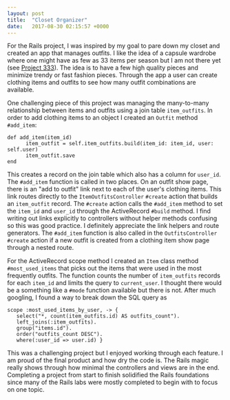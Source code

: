 ```yaml
---
layout: post
title:  "Closet Organizer"
date:   2017-08-30 02:15:57 +0000
---
```



For the Rails project, I was inspired by my goal to pare down my closet and created an app that manages outfits.  I like the idea of a capsule wardrobe where one might have as few as 33 items per season but I am not there yet (see [Project 333](https://bemorewithless.com/project-333/)).  The idea is to have a few high quality pieces and minimize trendy or fast fashion pieces.  Through the app a user can create clothing items and outfits to see how many outfit combinations are available.  

One challenging piece of this project was managing the many-to-many relationship between items and outfits using a join table `item_outfits`.  In order to add clothing items to an object I created an `Outfit` method `#add_item`:

```
def add_item(item_id)
	  item_outfit = self.item_outfits.build(item_id: item_id, user: self.user)
	  item_outfit.save		
end
```

This creates a record on the join table which also has a column for `user_id`.  The `#add_item` function is called in two places.  On an outfit show page, there is an "add to outfit" link next to each of the user's clothing items.  This link routes directly to the `ItemOutfitsController` `#create` action that builds an `item_outfit` record.  The `#create` action calls the `#add_item` method to set the `item_id` and `user_id` through the ActiveRecord `#build` method.  I find writing out links explicitly to controllers without helper methods confusing so this was good practice.  I definitely appreciate the link helpers and route generators.  The `#add_item` function is also called in the `OutfitsController` `#create` action if a new outfit is created from a clothing item show page through a nested route.  

For the ActiveRecord scope method I created an `Item` class method `#most_used_items` that picks out the items that were used in the most frequently outfits.  The function counts the number of `item_outfits` records for each `item_id` and limits the query to `current_user`.  I thought there would be a something like a `#mode` function available but there is not.  After much googling, I found a way to break down the SQL query as 

```
scope :most_used_items_by_user, -> {
   select("*, count(item_outfits.id) AS outfits_count").
   left_joins(:item_outfits).
   group("items.id").
   order("outfits_count DESC").
   where(:user_id => user.id) }
```

This was a challenging project but I enjoyed working through each feature.  I am proud of the final product and how dry the code is.  The Rails magic really shows through how minimal the controllers and views are in the end.  Completing a project from start to finish solidified the Rails foundations since many of the Rails labs were mostly completed to begin with to focus on one topic. 

